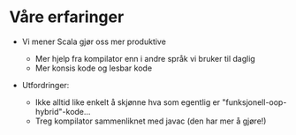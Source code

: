 # Våre erfaringer #



- Vi mener Scala gjør oss mer produktive
  - Mer hjelp fra kompilator enn i andre språk vi bruker til daglig
  - Mer konsis kode og lesbar kode



- Utfordringer:
   - Ikke alltid like enkelt å skjønne hva som egentlig er "funksjonell-oop-hybrid"-kode...
   - Treg kompilator sammenliknet med javac (den har mer å gjøre!)

